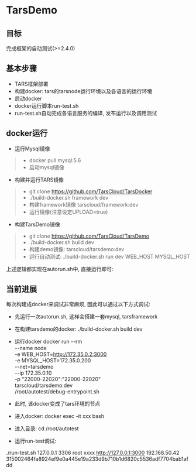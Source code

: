 # TarsDemo

## 目标

完成框架的自动测试(>=2.4.0)

## 基本步骤

- TARS框架部署
- 构建docker: tars的tarsnode运行环境以及各语言的运行环境
- 启动docker
- docker运行脚本run-test.sh
- run-test.sh自动完成各语言服务的编译, 发布运行以及调用测试

## docker运行

- 运行Mysql镜像
>- docker pull mysql:5.6
>- 启动mysql镜像

- 构建并运行TARS镜像
>- git clone https://github.com/TarsCloud/TarsDocker
>- ./build-docker.sh framework dev
>- 构建framework镜像 tarscloud/framework:dev  
>- 运行镜像(注意设定UPLOAD=true)

- 构建TarsDemo镜像
>- git clone https://github.com/TarsCloud/TarsDemo
>- ./build-docker.sh build dev
>- 构建demo镜像: tarscloud/tarsdemo:dev
>- 运行自动测试: ./build-docker.sh run dev WEB_HOST MYSQL_HOST

上述逻辑都实现在autorun.sh中, 直接运行即可:


## 当前进展

每次构建成docker来调试非常麻烦, 因此可以通过以下方式调试:
- 先运行一次autorun.sh, 这样会搭建一套mysql, tarsframework
- 在构建tarsdemo的docker: ./build-docker.sh build dev
- 运行docker
docker run --rm \
                --name node \
                -e WEB_HOST=http://172.35.0.2:3000 \
                -e MYSQL_HOST=172.35.0.200 \
                --net=tarsdemo \
                --ip 172.35.0.10 \
                -p "22000-22020":"22000-22020" \
                tarscloud/tarsdemo:dev \
                /root/autotest/debug-entrypoint.sh


- 此时, 该docker变成了tars环境的节点
- 进入docker: docker exec -it xxx bash
- 进入目录: cd /root/autotest
- 运行run-test调试: 

./run-test.sh 127.0.0.1 3306 root xxxx http://127.0.0.1:3000 192.168.50.42 315002464fa8924ef9e0a445e19a233d9b710b1d6820c5536adf7704bab1afdd
